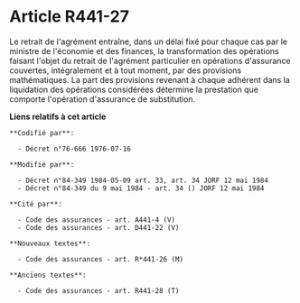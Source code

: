 # Article R441-27

Le retrait de l'agrément entraîne, dans un délai fixé pour chaque cas par le ministre de l'économie et des finances, la
transformation des opérations faisant l'objet du retrait de l'agrément particulier en opérations d'assurance couvertes,
intégralement et à tout moment, par des provisions mathématiques. La part des provisions revenant à chaque adhérent dans la
liquidation des opérations considérées détermine la prestation que comporte l'opération d'assurance de substitution.

**Liens relatifs à cet article**

	**Codifié par**:

	  - Décret n°76-666 1976-07-16

	**Modifié par**:

	  - Décret n°84-349 1984-05-09 art. 33, art. 34 JORF 12 mai 1984
	  - Décret n°84-349 du 9 mai 1984 - art. 34 () JORF 12 mai 1984

	**Cité par**:

	  - Code des assurances - art. A441-4 (V)
	  - Code des assurances - art. D441-22 (V)

	**Nouveaux textes**:

	  - Code des assurances - art. R*441-26 (M)

	**Anciens textes**:

	  - Code des assurances - art. R441-28 (T)
